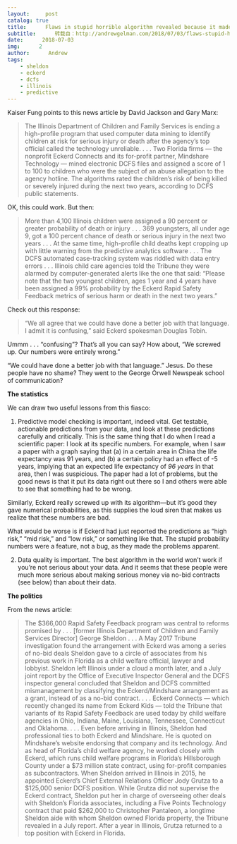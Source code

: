 ```yaml
---
layout:     post
catalog: true
title:      Flaws in stupid horrible algorithm revealed because it made numerical predictions
subtitle:      转载自：http://andrewgelman.com/2018/07/03/flaws-stupid-horrible-algorithm-revealed-made-numerical-predictions/
date:      2018-07-03
img:      2
author:      Andrew
tags:
    - sheldon
    - eckerd
    - dcfs
    - illinois
    - predictive
---
```





Kaiser Fung points to this news article by David Jackson and Gary Marx:

> The Illinois Department of Children and Family Services is ending a high-profile program that used computer data mining to identify children at risk for serious injury or death after the agency’s top official called the technology unreliable. . . .
Two Florida firms — the nonprofit Eckerd Connects and its for-profit partner, Mindshare Technology — mined electronic DCFS files and assigned a score of 1 to 100 to children who were the subject of an abuse allegation to the agency hotline. The algorithms rated the children’s risk of being killed or severely injured during the next two years, according to DCFS public statements.

OK, this could work. But then:

> More than 4,100 Illinois children were assigned a 90 percent or greater probability of death or injury . . . 369 youngsters, all under age 9, got a 100 percent chance of death or serious injury in the next two years . . . At the same time, high-profile child deaths kept cropping up with little warning from the predictive analytics software . . . The DCFS automated case-tracking system was riddled with data entry errors . . .
Illinois child care agencies told the Tribune they were alarmed by computer-generated alerts like the one that said: “Please note that the two youngest children, ages 1 year and 4 years have been assigned a 99% probability by the Eckerd Rapid Safety Feedback metrics of serious harm or death in the next two years.”

Check out this response:

> “We all agree that we could have done a better job with that language. I admit it is confusing,” said Eckerd spokesman Douglas Tobin.

Ummm . . . “confusing”? That’s all you can say? How about, “We screwed up. Our numbers were entirely wrong.”

“We could have done a better job with that language.” Jesus. Do these people have no shame? They went to the George Orwell Newspeak school of communication?

**The statistics**

We can draw two useful lessons from this fiasco:

1. Predictive model checking is important, indeed vital. Get testable, actionable predictions from your data, and look at these predictions carefully and critically. This is the same thing that I do when I read a scientific paper: I look at its specific numbers. For example, when I saw a paper with a graph saying that (a) in a certain area in China the life expectancy was 91 years, and (b) a certain policy had an effect of -5 years, implying that an expected life expectancy of *96 years* in that area, then I was suspicious. The paper had a lot of problems, but the good news is that it put its data right out there so I and others were able to see that something had to be wrong.

Similarly, Eckerd really screwed up with its algorithm—but it’s good they gave numerical probabilities, as this supplies the loud siren that makes us realize that these numbers are bad.

What would be worse is if Eckerd had just reported the predictions as “high risk,” “mid risk,” and “low risk,” or something like that. The stupid probability numbers were a feature, not a bug, as they made the problems apparent.

2. Data quality is important. The best algorithm in the world won’t work if you’re not serious about your data. And it seems that these people were much more serious about making serious money via no-bid contracts (see below) than about their data.

**The politics**

From the news article:

> The $366,000 Rapid Safety Feedback program was central to reforms promised by . . . [former Illinois Department of Children and Family Services Director] George Sheldon . . .
A May 2017 Tribune investigation found the arrangement with Eckerd was among a series of no-bid deals Sheldon gave to a circle of associates from his previous work in Florida as a child welfare official, lawyer and lobbyist. Sheldon left Illinois under a cloud a month later, and a July joint report by the Office of Executive Inspector General and the DCFS inspector general concluded that Sheldon and DCFS committed mismanagement by classifying the Eckerd/Mindshare arrangement as a grant, instead of as a no-bid contract. . . .
Eckerd Connects — which recently changed its name from Eckerd Kids — told the Tribune that variants of its Rapid Safety Feedback are used today by child welfare agencies in Ohio, Indiana, Maine, Louisiana, Tennessee, Connecticut and Oklahoma. . . .
Even before arriving in Illinois, Sheldon had professional ties to both Eckerd and Mindshare.
He is quoted on Mindshare’s website endorsing that company and its technology. And as head of Florida’s child welfare agency, he worked closely with Eckerd, which runs child welfare programs in Florida’s Hillsborough County under a $73 million state contract, using for-profit companies as subcontractors.
When Sheldon arrived in Illinois in 2015, he appointed Eckerd’s Chief External Relations Officer Jody Grutza to a $125,000 senior DCFS position. While Grutza did not supervise the Eckerd contract, Sheldon put her in charge of overseeing other deals with Sheldon’s Florida associates, including a Five Points Technology contract that paid $262,000 to Christopher Pantaleon, a longtime Sheldon aide with whom Sheldon owned Florida property, the Tribune revealed in a July report.
After a year in Illinois, Grutza returned to a top position with Eckerd in Florida.



